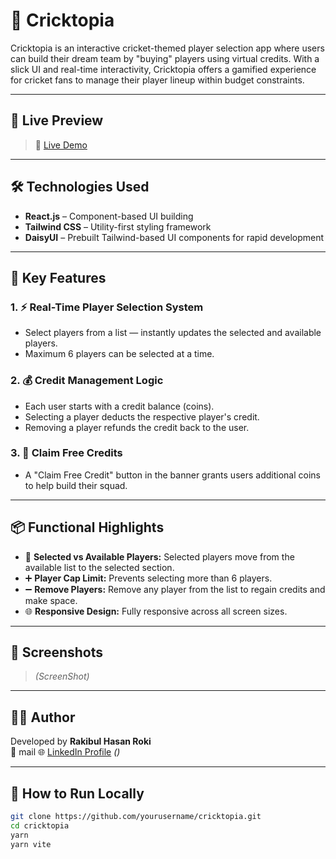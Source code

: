 # 🏏 Cricktopia

Cricktopia is an interactive cricket-themed player selection app where users can build their dream team by "buying" players using virtual credits. With a slick UI and real-time interactivity, Cricktopia offers a gamified experience for cricket fans to manage their player lineup within budget constraints.

---

## 🚀 Live Preview

> 🔗 [Live Demo]()

---

## 🛠️ Technologies Used

- **React.js** – Component-based UI building
- **Tailwind CSS** – Utility-first styling framework
- **DaisyUI** – Prebuilt Tailwind-based UI components for rapid development

---

## 🌟 Key Features

### 1. ⚡ Real-Time Player Selection System

- Select players from a list — instantly updates the selected and available players.
- Maximum 6 players can be selected at a time.

### 2. 💰 Credit Management Logic

- Each user starts with a credit balance (coins).
- Selecting a player deducts the respective player's credit.
- Removing a player refunds the credit back to the user.

### 3. 🎁 Claim Free Credits

- A "Claim Free Credit" button in the banner grants users additional coins to help build their squad.

---

## 📦 Functional Highlights

- 👥 **Selected vs Available Players:** Selected players move from the available list to the selected section.
- ➕ **Player Cap Limit:** Prevents selecting more than 6 players.
- ➖ **Remove Players:** Remove any player from the list to regain credits and make space.
- 🌐 **Responsive Design:** Fully responsive across all screen sizes.

---

## 📸 Screenshots

> _(ScreenShot)_

---

## 👨‍💻 Author

Developed by **Rakibul Hasan Roki**  
📧 mail
🌐 [LinkedIn Profile](#) _()_

---

## 📁 How to Run Locally

```bash
git clone https://github.com/yourusername/cricktopia.git
cd cricktopia
yarn
yarn vite

```
